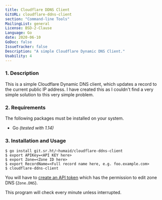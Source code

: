 ```yaml
---
title: Cloudflare DDNS Client
GitURL: cloudflare-ddns-client
section: "Command-line Tools"
MailingList: general
License: BSD-2-Clause
Language: Go
date: 2020-06-10
GoDoc: false
IssueTracker: false
Description: "A simple Cloudflare Dynamic DNS Client."
Usability: 4
---
```


### 1. Description

This is a simple Cloudflare Dynamic DNS client, which updates a record to the
current public IP address. I have created this as I couldn't find a very simple
solution to this very simple problem.

### 2. Requirements

The following packages must be installed on your system.

- Go *(tested with 1.14)*

### 3. Installation and Usage

```
$ go install git.sr.ht/~humaid/cloudflare-ddns-client
$ export APIKey=<API KEY here>
$ export Zone=<Zone ID here>
$ export RecordName=<Full record name here, e.g. foo.example.com>
$ cloudflare-ddns-client
```

You will have to [create an API token](https://dash.cloudflare.com/profile/api-tokens)
which has the permission to edit zone DNS (`Zone.DNS`).

This program will check every minute unless interrupted.
